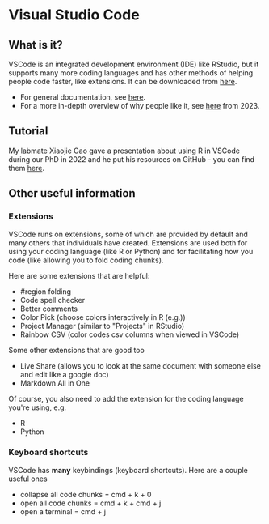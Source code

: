 # Visual Studio Code

## What is it?
VSCode is an integrated development environment (IDE) like RStudio, but it supports many more coding languages and has other methods of helping people code faster, like extensions. It can be downloaded from [here](https://code.visualstudio.com/download).
- For general documentation, see [here](https://code.visualstudio.com/docs).
- For a more in-depth overview of why people like it, see [here](https://shiftmag.dev/vs-code-171/) from 2023.

## Tutorial
My labmate Xiaojie Gao gave a presentation about using R in VSCode during our PhD in 2022 and he put his resources on GitHub - you can find them [here](https://github.com/MrJGao/vscode_r_intro).

## Other useful information
### Extensions
VSCode runs on extensions, some of which are provided by default and many others that individuals have created. Extensions are used both for using your coding language (like R or Python) and for facilitating how you code (like allowing you to fold coding chunks).

Here are some extensions that are helpful:
- #region folding
- Code spell checker
- Better comments
- Color Pick (choose colors interactively in R (e.g.))
- Project Manager (similar to "Projects" in RStudio)
- Rainbow CSV (color codes csv columns when viewed in VSCode)

Some other extensions that are good too
- Live Share (allows you to look at the same document with someone else and edit like a google doc)
- Markdown All in One

Of course, you also need to add the extension for the coding language you're using, e.g.
- R
- Python

### Keyboard shortcuts
VSCode has **many** keybindings (keyboard shortcuts). Here are a couple useful ones
- collapse all code chunks = cmd + k + 0
- open all code chunks = cmd + k + cmd + j
- open a terminal = cmd + j
